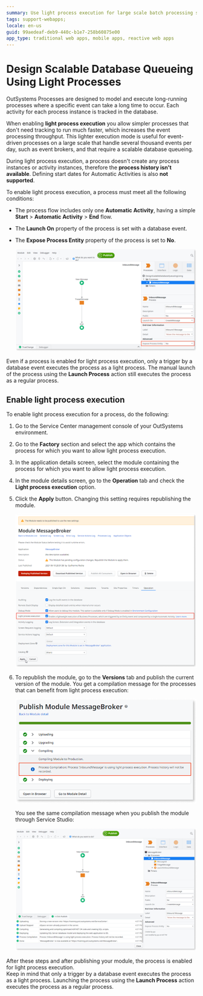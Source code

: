 ```yaml
---
summary: Use light process execution for large scale batch processing scenarios, such as an event broker.
tags: support-webapps;
locale: en-us
guid: 99aedeaf-deb9-440c-b1e7-258b60875e00
app_type: traditional web apps, mobile apps, reactive web apps
---
```


# Design Scalable Database Queueing Using Light Processes

OutSystems Processes are designed to model and execute long-running processes where a specific event can take a long time to occur. Each activity for each process instance is tracked in the database.

When enabling **light process execution** you allow simpler processes that don't need tracking to run much faster, which increases the event processing throughput. This lighter execution mode is useful for event-driven processes on a large scale that handle several thousand events per day, such as event brokers, and that require a scalable database queueing.

During light process execution, a process doesn't create any process instances or activity instances, therefore the **process history isn't available**. Defining start dates for Automatic Activities is also **not supported**.

To enable light process execution, a process must meet all the following conditions:

* The process flow includes only one **Automatic Activity**, having a simple **Start** > **Automatic Activity** > **End** flow.

* The **Launch On** property of the process is set with a database event.

* The **Expose Process Entity** property of the process is set to **No**.

    ![](images/light-process-1.png)

<div class="info" markdown="1">

Even if a process is enabled for light process execution, only a trigger by a database event executes the process as a light process. The manual launch of the process using the **Launch Process** action still executes the process as a regular process.

</div>

## Enable light process execution

To enable light process execution for a process, do the following:

1. Go to the Service Center management console of your OutSystems environment.

1. Go to the **Factory** section and select the app which contains the process for which you want to allow light process execution.

1. In the application details screen, select the module containing the process for which you want to allow light process execution.

1. In the module details screen, go to the **Operation** tab and check the **Light process execution** option.

1. Click the **Apply** button. Changing this setting requires republishing the module.

    ![light process execution](images/light-process-enable-sc.png)

1. To republish the module, go to the **Versions** tab and publish the current version of the module. You get a compilation message for the processes that can benefit from light process execution:

    ![publish module](images/light-process-publish-module-sc.png)  

    You see the same compilation message when you publish the module through Service Studio:  

    ![](images/light-process-3.png)

After these steps and after publishing your module, the process is enabled for light process execution.  
Keep in mind that only a trigger by a database event executes the process as a light process. Launching the process using the **Launch Process** action executes the process as a regular process.
